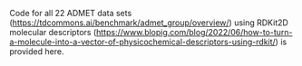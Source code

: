 Code for all 22 ADMET data sets (https://tdcommons.ai/benchmark/admet_group/overview/) using RDKit2D molecular descriptors (https://www.blopig.com/blog/2022/06/how-to-turn-a-molecule-into-a-vector-of-physicochemical-descriptors-using-rdkit/) is provided here.
